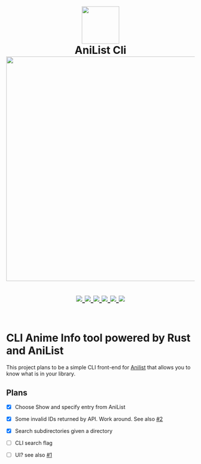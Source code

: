 <h1 align="center">
   <img src="https://rust-lang.org/logos/rust-logo-512x512.png" width="100px" /> 
   <br>
    AniList Cli
   <br>
      <img src="https://raw.githubusercontent.com/catppuccin/catppuccin/main/assets/palette/macchiato.png" width="600px" /> <br>
   <div align="center">

   <div align="center">
      <p></p>
      <div align="center">
         <a href="https://github.com/HirschBerge/anilist_cli/stargazers">
            <img src="https://img.shields.io/github/stars/HirschBerge/anilist_cli?color=F5BDE6&labelColor=303446&style=for-the-badge&logo=starship&logoColor=F5BDE6">
         </a>
         <a href="https://github.com/HirschBerge/anilist_cli/">
            <img src="https://img.shields.io/github/repo-size/HirschBerge/anilist_cli?color=C6A0F6&labelColor=303446&style=for-the-badge&logo=github&logoColor=C6A0F6">
         </a>
         <a = href="https://www.rust-lang.org/">
            <img src="https://img.shields.io/badge/Rust-v1.75-blue.svg?style=for-the-badge&labelColor=303446&logo=Rust&logoColor=white&color=91D7E3">
         </a>
         <a = href="https://github.com/HirschBerge/anilist_cli/issues">
            <img src="https://img.shields.io/github/issues/HirschBerge/anilist_cli.svg?style=for-the-badge&labelColor=303446&color=D2F7A6">
         </a>
         <a href="https://github.com/HirschBerge/anilist_cli/pulls">
            <img src="https://img.shields.io/github/issues-pr/HirschBerge/anilist_cli.svg?style=for-the-badge&labelColor=303446&color=ec9ca4">
         </a>
         <a href="https://github.com/HirschBerge/anilist_cli/blob/main/LICENSE">
            <img src="https://img.shields.io/static/v1.svg?style=for-the-badge&label=License&message=MIT&colorA=313244&colorB=F5A97F&logo=unlicense&logoColor=F5A97F&"/>
         </a>
      </div>
      <br>
   </div>
</h1>

# CLI Anime Info tool powered by Rust and AniList

This project plans to be a simple CLI front-end for [Anilist](https://anilist.github.io/ApiV2-GraphQL-Docs/) that allows you to know what is in your library.


## Plans

- [x] Choose Show and specify entry from AniList
- [x] Some invalid IDs returned by API. Work around. See also [#2](/../../issues/2)
- [x] Search subdirectories given a directory
- [ ] CLI search flag
- [ ] UI? see also [#1](/../../issues/1)

